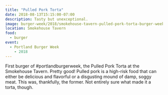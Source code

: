 ```yaml
---
title: "Pulled Pork Torta"
date: 2018-08-13T15:15:00-07:00
description: Tasty but unexceptional.
image: burger-week/2018/smokehouse-tavern-pulled-pork-torta-burger-week-2018.jpg
location: Smokehouse Tavern
food:
  - burger
event: 
  - Portland Burger Week
    - 2018
---
```


First burger of #portlandburgerweek, the Pulled Pork Torta at the Smokehouse Tavern. Pretty good! Pulled pork is a high-risk food that can either be delicious and flavorful or a disgusting mound of damp, soggy meat. This was, thankfully, the former. Not entirely sure what made it a torta, though.
